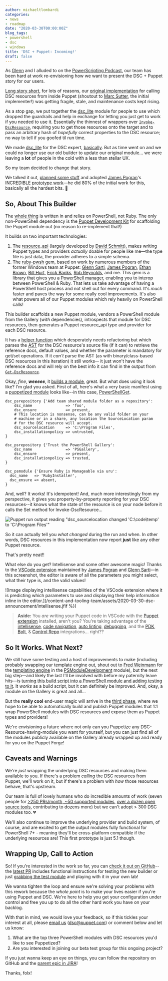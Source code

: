 ```yaml
---
author: michaeltlombardi
categories:
- news
- roadmap
date: "2020-03-30T00:00:00Z"
blog_tags:
- powershell
- dsc
- windows
title: 'DSC + Puppet: Incoming!'
draft: false
---
```


As [Glenn][glenn] and I alluded to on the [PowerScripting Podcast][podcast], our team has been hard at work re-envisioning how we want to present the DSC + Puppet story for our users.

[Long story short][iac-41], for lots of reasons, our [original implementation][dsc-module] for calling DSC resources from inside Puppet (shoutout to [Marc Sutter][msutter], the initial implementer!) was getting fragile, stale, and maintenance costs kept rising.

As a stop gap, we put together the [dsc_lite][dsc_lite] module for people to use which dropped the guardrails and help in exchange for letting you just get to work if you needed to use it.
Essentially the thinnest of wrappers over [`Invoke-DscResource`][invoke-docs], requiring you to get those resources onto the target and to pass an arbitrary hash of _hopefully_ correct properties to the DSC resource;
no way to tell if you goofed til run time.

We made [dsc_lite][dsc_lite] for the DSC expert, [basically](https://github.com/puppetlabs/puppetlabs-dsc_lite/blob/master/README_Tradeoffs.md).
But as time went on and we could no longer use our old builder to update our original module...
we were leaving a **lot** of people in the cold with a less than stellar UX.

So my team decided to change that story.

We talked it out, [planned some stuff][iac-41] and adopted [James Pogran][james]'s INCREDIBLE [prototype work][prototype]—he did 80% of the initial work for this, basically all the hardest bits. 💜

## So, About This Builder

The [whole thing][repo] is written in and relies on PowerShell, not Ruby.
The only non-PowerShell dependency is the [Puppet Development Kit][pdk] for scaffolding the Puppet module out (no reason to re-implement that!)

It builds on two important technologies:

1. The [resource_api][resource_api] (largely developed by [David Schmitt][david]), makes writing Puppet types and providers _actually_ doable for people like me—the type file is just data, the provider adheres to a simple schema.
2. The [ruby-pwsh][ruby-pwsh] gem, based on work by numerous members of the former Windows team at Puppet:
   [Glenn Sarti][glenn], [James Pogran][james], [Ethan Brown][ethan], [Bill Hurt][bill], [Erick Banks][erick], [Rob Reynolds][rob], and me.
   This gem is a library that gives you a [PowerShell manager][manager], enabling you to interop between PowerShell & Ruby.
   That lets us take advantage of having a PowerShell host process and not shell out for every command.
   It's _much_ faster and paves the way for some really cool improvements.
   It's also what powers all of our Puppet modules which rely heavily on PowerShell calls!

This builder scaffolds a new Puppet module, vendors a PowerShell module from the Gallery (_with_ dependencies), introspects that module for DSC resources, then generates a Puppet resource_api type and provider for each DSC resource.

It has a [helper function][helper] which desperately needs refactoring but which parses the [AST][ast-intro] for the DSC resource's source file (if it can) to retrieve the reference docs, default values, and whether the parameter is mandatory for get/set operations.
If it _can't_ parse the AST (as with binary/class-based DSC resources in this iteration) it still works--
it just won't have the reference docs and will rely on the best info it can find in the output from [`Get-DscResource`][get-docs].

Okay, _fine_, _**weeeee**_, it [builds a module][test-module], great.
But what does using it look like?
I'm glad you asked.
First of all, here's what a very basic manifest using a [puppetized module][test-module] looks like--in this case, [PowerShellGet][psget].

```puppet
dsc_psrepository {'Add team shared module folder as a repository':
    dsc_name               => 'foo',
    dsc_ensure             => present,
    # This location is nonsense, can be any valid folder on your
    # machine or in a share, any location the SourceLocation param
    # for the DSC resource will accept.
    dsc_sourcelocation     => 'C:\Program Files',
    dsc_installationpolicy => untrusted,
}

dsc_psrepository {'Trust the PowerShell Gallery':
    dsc_name               => 'PSGallery',
    dsc_ensure             => present,
    dsc_installationpolicy => trusted,
}

dsc_psmodule {'Ensure Ruby is Manageable via uru':
  dsc_name   => 'RubyInstaller',
  dsc_ensure => absent,
}
```

And, well? It works! It's idempotent! And, much more interestingly from my perspective, it gives you property-by-property reporting for your DSC resources--it knows what the state of the resource is on your node before it calls the Set method for Invoke-DscResource...

![Puppet run output reading "dsc_sourcelocation changed 'C:\code\temp' to 'C:\Program Files'"](/content-and-tooling-team/assets/2020-03-30-dsc-announcement/property-rep.png)

So it can actually tell you _what changed_ during the run and when.
In other words, DSC resources in this implementation now report **just** like any other Puppet resource.

That's pretty neat!!

What else do you get?
Intellisense and some other awesome magic!
Thanks to the [VSCode extension][extension] maintained by [James Pogran][james] and [Glenn Sarti][glenn]—in this screenshot, the editor is aware of all the parameters you might select, what their type is, and the valid values!

![Image displaying intellisense capabilities of the VSCode extension where it is predicting which parameters to use and displaying their help information inline in the editor.](/content-and-tooling-team/assets/2020-03-30-dsc-announcement/intellisense.jfif %})

> **Aside:**
> You _are_ writing your Puppet code in VSCode with the [Puppet extension][extension] installed, aren't you?
> You're taking advantage of the [intellisense][intellisense], [code navigation][codenav], [auto linting][linting], [debugging][debugging], and the [PDK][pdk-vscode], [Bolt][bolt], & [Control Repo][control-repo] integrations... right??

## So It Works. What Next?

We still have some testing and a host of improvements to make (including probably swapping our template engine out, shout out to [Fred Weinmann][fred] for the [templating engine][templating] in the [PSModuleDevelopment][psmd] module), but the next big step—and likely the last I'll be involved with before my paternity leave hits—is [turning this build script into a PowerShell module and adding testing to it][phase2].
It _works_ as a build script, but it can definitely be improved.
And, okay, a module on the Gallery is great and all...

But the **really cool** end-user magic will arrive in the [third phase][phase3], where we hope to be able to automatically build and publish Puppet modules that 1:1 wrap PowerShell modules with DSC resources and expose them as Puppet types and providers!

We're envisioning a future where not only can you Puppetize any DSC-Resource-having-module you want for yourself, but you can just find all of the modules publicly available on the Gallery already wrapped up and ready for you on the Puppet Forge!

## Caveats and Warnings

We're _just_ wrapping the underlying DSC resources and making them available to you.
If there's a problem _calling_ the DSC resources from Puppet, we'll work on it, but if there's a problem with _how_ those resources behave, that's upstream.

Our team is full of lovely humans who do incredible amounts of work (seven people for [>250 PRs/month, ~50 supported modules][dashboard], [over a dozen open source tools][tools], contributing to dozens more) but we can't adopt > 300 DSC modules too. 💔

We'll also continue to improve the underlying provider and build system, of course, and are excited to get the output modules fully functional for PowerShell 7+ - meaning they'll be cross-platform compatible if the underlying resources are!
This first prototype is just 5.1 though.

## Wrapping Up, Call to Action

So! If you're interested in the work so far, you can [check it out on GitHub][repo]--
the [latest PR][pr] includes functional instructions for testing the new builder or just [grabbing the test module][test-module] and playing with it in your own lab!

We wanna tighten the loop and ensure we're solving your problems with this rework because the _whole point_ is to make your lives easier if you're using Puppet and DSC.
We're here to help you get your configuration under control and free you up to do all the other hard work you have on your backlog.

With that in mind, we would love your feedback, so if this tickles your interest at all, please [email us][email] ([dsc@puppet.com][email]) or comment below and let us know:

1. What are the top three PowerShell modules with DSC resources you'd like to see Puppetized?
2. Are you interested in joining our beta test group for this ongoing project?

If you just wanna keep an eye on things, you can follow the repository on GitHub and the [parent epic in JIRA][iac-41]!

Thanks, folx!

[ast-intro]:    https://mikefrobbins.com/2018/09/28/learning-about-the-powershell-abstract-syntax-tree-ast/
[bill]:         https://github.com/RandomNoun7
[bolt]:         https://puppet-vscode.github.io/docs/features/puppet-bolt
[codenav]:      https://puppet-vscode.github.io/docs/features/code-navigation
[control-repo]: https://puppet-vscode.github.io/docs/features/control-repository
[dashboard]:    https://puppetlabs.github.io/community_management/
[david]:        https://github.com/DavidS
[debugging]:    https://puppet-vscode.github.io/docs/features/debugging-puppet-code
[dsc_lite]:     https://forge.puppet.com/puppetlabs/dsc_lite
[dsc-module]:   https://forge.puppet.com/puppetlabs/dsc
[email]:        mailto:dsc@puppet.com
[erick]:        https://github.com/ThoughtCrhyme
[ethan]:        https://github.com/Iristyle
[extension]:    https://puppet-vscode.github.io/
[fred]:         https://github.com/FriedrichWeinmann
[get-docs]:     https://docs.microsoft.com/en-us/powershell/module/psdesiredstateconfiguration/get-dscresource?view=powershell-7
[glenn]:        https://github.com/glennsarti
[helper]:       https://github.com/puppetlabs/PuppetDscBuilder/blob/c5d349f51883abcca926a0dc6be465a037dfe957/Get-DscResourceTypeInformation.ps1
[iac-41]:       https://tickets.puppetlabs.com/browse/IAC-41
[intellisense]: https://puppet-vscode.github.io/docs/features/intellisense
[invoke-docs]:  https://docs.microsoft.com/en-us/powershell/module/psdesiredstateconfiguration/invoke-dscresource?view=powershell-7
[james]:        https://github.com/jpogran
[linting]:      https://puppet-vscode.github.io/docs/features/linting
[manager]:      https://github.com/puppetlabs/ruby-pwsh/blob/master/DESIGN.md
[msutter]:      https://github.com/msutter
[pdk-vscode]:   https://puppet-vscode.github.io/docs/features/puppet-development-kit
[pdk]:          https://puppet.com/docs/pdk/1.x/pdk.html
[phase2]:       https://tickets.puppetlabs.com/browse/IAC-648
[phase3]:       https://tickets.puppetlabs.com/browse/IAC-649
[podcast]:      https://player.fm/series/powerscripting-podcast/episode-334-powerscripting-podcast-glenn-sarti-michael-lombardi
[pr]:           https://github.com/puppetlabs/PuppetDscBuilder/pull/1
[prototype]:    https://github.com/jpogran/PuppetDscBuilder
[psget]:        https://www.powershellgallery.com/packages/PowerShellGet/2.2.3
[psmd]:         https://github.com/PowershellFrameworkCollective/PSModuleDevelopment
[repo]:         https://github.com/puppetlabs/PuppetDscBuilder
[resource_api]: https://puppet.com/docs/puppet/latest/about_the_resource_api.html
[rob]:          https://github.com/ferventcoder
[ruby-pwsh]:    https://github.com/puppetlabs/ruby-pwsh/
[templating]:   https://psframework.org/documentation/documents/psmoduledevelopment/templates.html
[test-module]:  https://github.com/puppetlabs/PuppetDscBuilder/files/4395886/michaeltlombardi-powershellget-0.1.0.tar.gz
[tools]:        https://puppetlabs.github.io/iac/tools/
